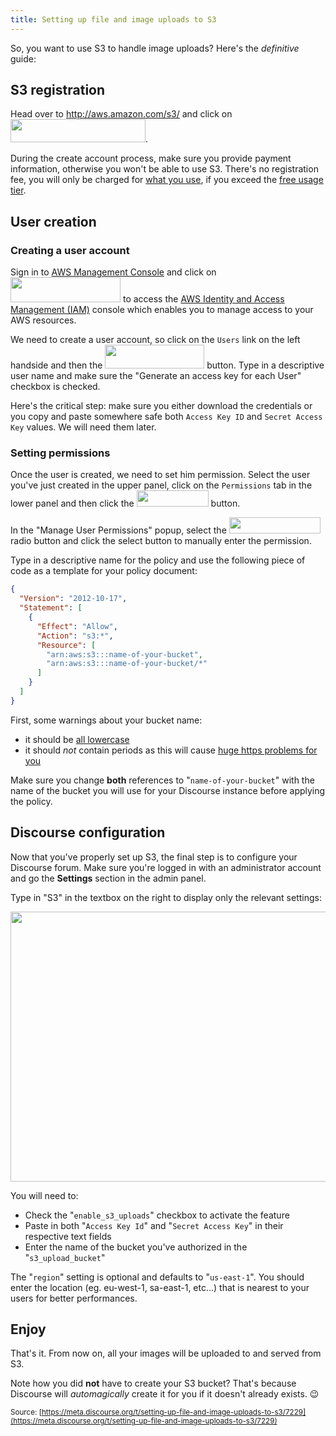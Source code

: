 ```yaml
---
title: Setting up file and image uploads to S3
---
```


So, you want to use S3 to handle image uploads? Here's the *definitive* guide:

## S3 registration

Head over to http://aws.amazon.com/s3/ and click on <img src="//discourse-meta.s3-us-west-1.amazonaws.com/original/2X/a/a0c2f6b515d2a23c2133cad85fdb3f5aa6506ae2.png" width="216" height="37">.

During the create account process, make sure you provide payment information, otherwise you won't be able to use S3. There's no registration fee, you will only be charged for [what you use](http://aws.amazon.com/s3/#pricing), if you exceed the [free usage tier](http://aws.amazon.com/free/).

## User creation

### Creating a user account

Sign in to [AWS Management Console](https://console.aws.amazon.com/) and click on <img src="//discourse-meta.s3-us-west-1.amazonaws.com/original/2X/c/c25b3287095d7eaa85491ebcaa7e4a3929993a3f.png" width="176" height="40"> to access the [AWS Identity and Access Management (IAM)](https://console.aws.amazon.com/iam/home#users) console which enables you to manage access to your AWS resources.

We need to create a user account, so click on the `Users` link on the left handside and then the <img src="//discourse-meta.s3-us-west-1.amazonaws.com/original/2X/6/6d137a9431ec338ce71cae8beb10298f320b6d6f.png" width="159" height="38"> button. Type in a descriptive user name and make sure the "Generate an access key for each User" checkbox is checked.

Here's the critical step: make sure you either download the credentials or you copy and paste somewhere safe both `Access Key ID` and `Secret Access Key` values. We will need them later.

### Setting permissions

Once the user is created, we need to set him permission. Select the user you've just created in the upper panel, click on the `Permissions` tab in the lower panel and then click the <img src="//discourse-meta.s3-us-west-1.amazonaws.com/original/2X/8/82477b8186ac3439b54196ec401c9a0365006a3c.png" width="115" height="26"> button.

In the "Manage User Permissions" popup, select the <img src="//discourse-meta.s3-us-west-1.amazonaws.com/original/2X/7/74082da7e2cf321e1b8fa695a40c230800c716cf.png" width="146" height="26"> radio button and click the select button to manually enter the permission.

Type in a descriptive name for the policy and use the following piece of code as a template for your policy document:

```json
{
  "Version": "2012-10-17",
  "Statement": [
    {
      "Effect": "Allow",
      "Action": "s3:*",
      "Resource": [
        "arn:aws:s3:::name-of-your-bucket",
        "arn:aws:s3:::name-of-your-bucket/*"
      ]
    }
  ]
}
```

First, some warnings about your bucket name:

- it should be [all lowercase](http://docs.aws.amazon.com/AmazonS3/latest/dev/BucketRestrictions.html)
- it should *not* contain periods as this will cause [huge https problems for you](http://shlomoswidler.com/2009/08/amazon-s3-gotcha-using-virtual-host.html)

Make sure you change **both** references to "`name-of-your-bucket`" with the name of the bucket you will use for your Discourse instance before applying the policy.

## Discourse configuration

Now that you've properly set up S3, the final step is to configure your Discourse forum. Make sure you're logged in with an administrator account and go the **Settings** section in the admin panel.

Type in "S3" in the textbox on the right to display only the relevant settings:

<img src="//discourse-meta.s3-us-west-1.amazonaws.com/original/2X/9/91b3d48c3427f3c87f41144e6093bc36eba45287.png" width="690" height="432"> 

You will need to:

- Check the "`enable_s3_uploads`" checkbox to activate the feature
- Paste in both "`Access Key Id`" and "`Secret Access Key`" in their respective text fields
- Enter the name of the bucket you've authorized in the "`s3_upload_bucket`"

The "`region`" setting is optional and defaults to "`us-east-1`". You should enter the location (eg. eu-west-1, sa-east-1, etc...) that is nearest to your users for better performances.

## Enjoy

That's it. From now on, all your images will be uploaded to and served from S3.

Note how you did **not** have to create your S3 bucket? That's because Discourse will *automagically* create it for you if it doesn't already exists. :wink:

<small class="documentation-source">Source: [https://meta.discourse.org/t/setting-up-file-and-image-uploads-to-s3/7229](https://meta.discourse.org/t/setting-up-file-and-image-uploads-to-s3/7229)</small>
